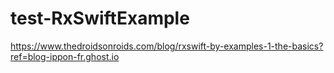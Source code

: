 # test-RxSwiftExample
https://www.thedroidsonroids.com/blog/rxswift-by-examples-1-the-basics?ref=blog-ippon-fr.ghost.io
